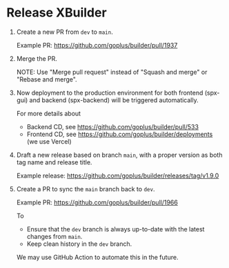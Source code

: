 # Release XBuilder

1. Create a new PR from `dev` to `main`.

	Example PR: https://github.com/goplus/builder/pull/1937

2. Merge the PR.

	NOTE: Use "Merge pull request" instead of "Squash and merge" or "Rebase and merge".

3. Now deployment to the production environment for both frontend (spx-gui) and backend (spx-backend) will be triggered automatically.

	For more details about
	* Backend CD, see https://github.com/goplus/builder/pull/533
	* Frontend CD, see https://github.com/goplus/builder/deployments (we use Vercel)

4. Draft a new release based on branch `main`, with a proper version as both tag name and release title.

	Example release: https://github.com/goplus/builder/releases/tag/v1.9.0

5. Create a PR to sync the `main` branch back to `dev`.

	Example PR: https://github.com/goplus/builder/pull/1966

	To
	* Ensure that the `dev` branch is always up-to-date with the latest changes from `main`.
	* Keep clean history in the `dev` branch.

	We may use GitHub Action to automate this in the future.
